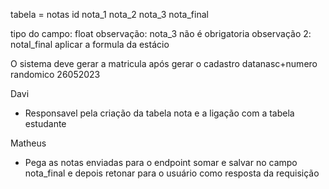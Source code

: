 tabela = notas
id
nota_1
nota_2
nota_3
nota_final

tipo do campo: float
observação: nota_3 não é obrigatoria
observação 2: notal_final aplicar a formula da estácio

O sistema deve gerar a matricula após gerar o cadastro
datanasc+numero randomico
26052023


Davi
- Responsavel pela criação da tabela nota e a ligação com a tabela estudante

Matheus
- Pega as notas enviadas para o endpoint somar e salvar no campo nota_final e depois retonar para o usuário como resposta da requisição

